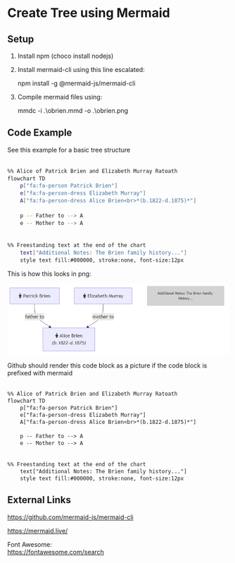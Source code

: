 # Create Tree using Mermaid

## Setup

1. Install npm (choco install nodejs)

2. Install mermaid-cli using this line escalated:
 

    npm install -g @mermaid-js/mermaid-cli

3. Compile mermaid files using:


    mmdc -i .\obrien.mmd -o .\obrien.png


## Code Example

See this example for a basic tree structure


```bash

%% Alice of Patrick Brien and Elizabeth Murray Ratoath
flowchart TD
    p["fa:fa-person Patrick Brien"]
    e["fa:fa-person-dress Elizabeth Murray"]
    A["fa:fa-person-dress Alice Brien<br>*(b.1822-d.1875)*"]

    p -- Father to --> A
    e -- Mother to --> A


%% Freestanding text at the end of the chart
    text["Additional Notes: The Brien family history..."]
    style text fill:#000000, stroke:none, font-size:12px

``` 

This is how this looks in png:

![O'Brien Family Tree](obrien.png)


Github should render this code block as a picture if the code block is prefixed with mermaid <br>

```mermaid

%% Alice of Patrick Brien and Elizabeth Murray Ratoath
flowchart TD
    p["fa:fa-person Patrick Brien"]
    e["fa:fa-person-dress Elizabeth Murray"]
    A["fa:fa-person-dress Alice Brien<br>*(b.1822-d.1875)*"]

    p -- Father to --> A
    e -- Mother to --> A


%% Freestanding text at the end of the chart
    text["Additional Notes: The Brien family history..."]
    style text fill:#000000, stroke:none, font-size:12px

``` 






## External Links

https://github.com/mermaid-js/mermaid-cli


https://mermaid.live/

Font Awesome:<br>
https://fontawesome.com/search

